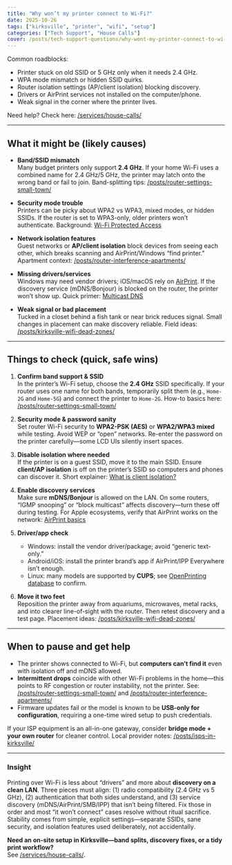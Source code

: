 ```yaml
---
title: "Why won’t my printer connect to Wi-Fi?"
date: 2025-10-26
tags: ["kirksville", "printer", "wifi", "setup"]
categories: ["Tech Support", "House Calls"]
cover: /posts/tech-support-questions/why-wont-my-printer-connect-to-wi-fi/images/printer-wifi-issues.webp
---
```


Common roadblocks:

- Printer stuck on old SSID or 5 GHz only when it needs 2.4 GHz.
- WPA mode mismatch or hidden SSID quirks.
- Router isolation settings (AP/client isolation) blocking discovery.
- Drivers or AirPrint services not installed on the computer/phone.
- Weak signal in the corner where the printer lives.

Need help? Check here: [/services/house-calls/](/services/house-calls/)

---

## What it might be (likely causes)

- **Band/SSID mismatch**  
  Many budget printers only support **2.4 GHz**. If your home Wi-Fi uses a combined name for 2.4 GHz/5 GHz, the printer may latch onto the wrong band or fail to join. Band-splitting tips: [/posts/router-settings-small-town/](/posts/router-settings-small-town/)

- **Security mode trouble**  
  Printers can be picky about WPA2 vs WPA3, mixed modes, or hidden SSIDs. If the router is set to WPA3-only, older printers won’t authenticate. Background: [Wi-Fi Protected Access](https://en.wikipedia.org/wiki/Wi-Fi_Protected_Access)

- **Network isolation features**  
  Guest networks or **AP/client isolation** block devices from seeing each other, which breaks scanning and AirPrint/Windows “find printer.” Apartment context: [/posts/router-interference-apartments/](/posts/router-interference-apartments/)

- **Missing drivers/services**  
  Windows may need vendor drivers; iOS/macOS rely on [AirPrint](https://support.apple.com/HT201311). If the discovery service (mDNS/Bonjour) is blocked on the router, the printer won’t show up. Quick primer: [Multicast DNS](https://en.wikipedia.org/wiki/Multicast_DNS)

- **Weak signal or bad placement**  
  Tucked in a closet behind a fish tank or near brick reduces signal. Small changes in placement can make discovery reliable. Field ideas: [/posts/kirksville-wifi-dead-zones/](/posts/kirksville-wifi-dead-zones/)

---

## Things to check (quick, safe wins)

1. **Confirm band support & SSID**  
   In the printer’s Wi-Fi setup, choose the **2.4 GHz** SSID specifically. If your router uses one name for both bands, temporarily split them (e.g., `Home-2G` and `Home-5G`) and connect the printer to `Home-2G`. How-to basics here: [/posts/router-settings-small-town/](/posts/router-settings-small-town/)

2. **Security mode & password sanity**  
   Set router Wi-Fi security to **WPA2-PSK (AES)** or **WPA2/WPA3 mixed** while testing. Avoid WEP or “open” networks. Re-enter the password on the printer carefully—some LCD UIs silently insert spaces.

3. **Disable isolation where needed**  
   If the printer is on a guest SSID, move it to the main SSID. Ensure **client/AP isolation** is off on the printer’s SSID so computers and phones can discover it. Short explainer: [What is client isolation?](https://superuser.com/questions/411545/what-is-ap-isolation-and-how-do-i-turn-it-off)

4. **Enable discovery services**  
   Make sure **mDNS/Bonjour** is allowed on the LAN. On some routers, “IGMP snooping” or “block multicast” affects discovery—turn these off during testing. For Apple ecosystems, verify that AirPrint works on the network: [AirPrint basics](https://support.apple.com/HT201311)

5. **Driver/app check**  
   - Windows: install the vendor driver/package; avoid “generic text-only.”  
   - Android/iOS: install the printer brand’s app if AirPrint/IPP Everywhere isn’t enough.  
   - Linux: many models are supported by **CUPS**; see [OpenPrinting database](https://www.openprinting.org/printers) to confirm.

6. **Move it two feet**  
   Reposition the printer away from aquariums, microwaves, metal racks, and into clearer line-of-sight with the router. Then retest discovery and a test page. Placement ideas: [/posts/kirksville-wifi-dead-zones/](/posts/kirksville-wifi-dead-zones/)

---

## When to pause and get help

- The printer shows connected to Wi-Fi, but **computers can’t find it** even with isolation off and mDNS allowed.  
- **Intermittent drops** coincide with other Wi-Fi problems in the home—this points to RF congestion or router instability, not the printer. See: [/posts/router-settings-small-town/](/posts/router-settings-small-town/) and [/posts/router-interference-apartments/](/posts/router-interference-apartments/)  
- Firmware updates fail or the model is known to be **USB-only for configuration**, requiring a one-time wired setup to push credentials.

If your ISP equipment is an all-in-one gateway, consider **bridge mode + your own router** for cleaner control. Local provider notes: [/posts/isps-in-kirksville/](/posts/isps-in-kirksville/)

---

### Insight
Printing over Wi-Fi is less about “drivers” and more about **discovery on a clean LAN**. Three pieces must align: (1) radio compatibility (2.4 GHz vs 5 GHz), (2) authentication that both sides understand, and (3) service discovery (mDNS/AirPrint/SMB/IPP) that isn’t being filtered. Fix those in order and most “it won’t connect” cases resolve without ritual sacrifice. Stability comes from simple, explicit settings—separate SSIDs, sane security, and isolation features used deliberately, not accidentally.

**Need an on-site setup in Kirksville—band splits, discovery fixes, or a tidy print workflow?**  
See [/services/house-calls/](/services/house-calls/).
